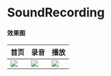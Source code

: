 # SoundRecording
#### 效果图
| 首页 | 录音 | 播放 |
| ---- | ---- | ---- |
|  ![](https://ws2.sinaimg.cn/large/0069RVTdly1fu3m7su3oij30u01hcaai.jpg)    |  ![](https://ws3.sinaimg.cn/large/0069RVTdly1fu3m7ym5bnj30u01hcq3v.jpg)    |    ![](https://ws1.sinaimg.cn/large/0069RVTdly1fu3m82k571j30u01hc0td.jpg)  |



